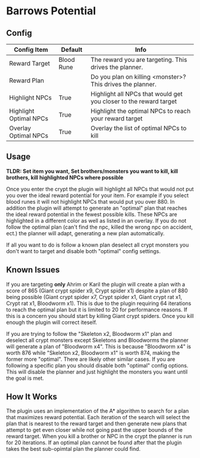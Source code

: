 # Barrows Potential

## Config

| Config Item            | Default    | Info                                                              |
|------------------------|------------|-------------------------------------------------------------------|
| Reward Target          | Blood Rune | The reward you are targeting. This drives the planner.            |
| Reward Plan            | <all>      | Do you plan on killing \<monster\>? This drives the planner.      |
| Highlight NPCs         | True       | Highlight all NPCs that would get you closer to the reward target |
| Highlight Optimal NPCs | True       | Highlight the optimal NPCs to reach your reward target            |
| Overlay Optimal NPCs   | True       | Overlay the list of optimal NPCs to kill                          |


## Usage

**TLDR: Set item you want, Set brothers/monsters you want to kill, kill brothers, kill highlighted NPCs where possible**

Once you enter the crypt the plugin will highlight all NPCs that would not put you over the ideal reward potential for your item. For example if you select blood runes it will not highlight NPCs that would put you over 880. In addition the plugin will attempt to generate an "optimal" plan that reaches the ideal reward potential in the fewest possible kills. These NPCs are highlighted in a different color as well as listed in an overlay. If you do not follow the optimal plan (can't find the npc, killed the wrong npc on accident, ect.) the planner will adapt, generating a new plan automatically.

If all you want to do is follow a known plan deselect all crypt monsters you don't want to target and disable both "optimal" config settings.

## Known Issues

If you are targeting **only** Ahrim or Karil the plugin will create a plan with a score of 865 (Giant crypt spider x9, Crypt spider x1) despite a plan of 880 being possible (Giant crypt spider x7, Crypt spider x1, Giant crypt rat x1, Crypt rat x1, Bloodworm x1). This is due to the plugin requiring 64 iterations to reach the optimal plan but it is limited to 20 for performance reasons. If this is a concern you should start by killing Giant crypt spiders. Once you kill enough the plugin will correct iteself.

If you are trying to follow the "Skeleton x2, Bloodworm x1" plan and deselect all crypt monsters except Skeletons and Bloodworms the planner will generate a plan of "Bloodworm x4". This is because "Bloodworm x4" is worth 876 while "Skeleton x2, Bloodworm x1" is worth 874, making the former more "optimal". There are likely other similar cases. If you are following a specific plan you should disable both "optimal" config options. This will disable the planner and just highlight the monsters you want until the goal is met.

## How It Works

The plugin uses an implementation of the A* algorithm to search for a plan that maximizes reward potential. Each iteration of the search will select the plan that is nearest to the reward target and then generate new plans that attempt to get even closer while not going past the upper bounds of the reward target. When you kill a brother or NPC in the crypt the planner is run for 20 iterations. If an optimal plan cannot be found after that the plugin takes the best sub-opimtal plan the planner could find.
